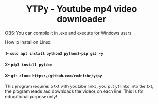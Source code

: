 <h1 align="center">YTPy - Youtube mp4 video downloader</h1>
OBS: You can compile it in .exe and execute for Windows users </br>

How to Install on Linux:

#### 1- `sudo apt install python3 python3-pip git -y`

#### 2- `pip3 install pytube`

#### 3- `git clone https://github.com/rodricbr/ytpy`

This program requires a txt with youtube links, you put yt links into the txt, the program reads and downloads the videos on each line.
This is for educational purpose only!
